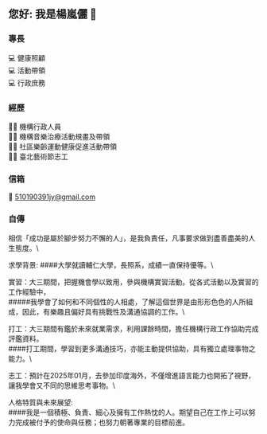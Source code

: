 ## 您好: 我是楊嵐儷 👋

### 專長
💻 健康照顧 \
💻 活動帶領 \
💻 行政庶務 

### 經歷
👩‍⚕️ 機構行政人員 \
👩‍⚕️ 機構音樂治療活動規畫及帶領 \
👩‍⚕️ 社區樂齡運動健康促進活動帶領 \
👩‍⚕️ 臺北藝術節志工 

### 信箱
📧 510190391jy@gmail.com

### 自傳

相信「成功是屬於腳步努力不懈的人」，是我負責任，凡事要求做到盡善盡美的人生態度。\

求學背景:
####大學就讀輔仁大學，長照系，成績一直保持優等。\

實習：大三期間，把握機會學以致用，參與機構實習活動。從各式活動以及實習的工作經驗中，\
#####我學會了如何和不同個性的人相處，了解這個世界是由形形色色的人所組成，因此，有樂趣且偏好具有挑戰性及溝通協調的工作。\
      
打工：大三期間有鑑於未來就業需求，利用課餘時間，擔任機構行政工作協助完成評鑑資料。\
####打工期間，學習到更多溝通技巧，亦能主動提供協助，具有獨立處理事物之能力。\
     
志工：預計在2025年01月，去參加印度海外，不僅增進語言能力也開拓了視野，讓我學會又不同的思維思考事物。\

人格特質與未來展望:\
####我是一個積極、負責、細心及擁有工作熱忱的人。期望自己在工作上可以努力完成被付予的使命與任務；也努力朝著專業的目標前進。
